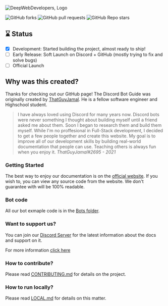 ![DeepWebDevelopers, Logo](./assets/logo.png)

![GitHub forks](https://img.shields.io/github/forks/DeepWebDevelopers/discord-bot-guide?style=social) ![GitHub pull requests](https://img.shields.io/github/issues-pr/DeepWebDevelopers/discord-bot-guide) ![GitHub Repo stars](https://img.shields.io/github/stars/DeepWebDevelopers/discord-bot-guide?style=social)

## ⌛ Status
- [x] Development: Started building the project, almost ready to ship!
- [ ] Early Release: Soft Launch on Discord + GitHub (mostly trying to fix and solve bugs)
- [ ] Official Launch

## Why was this created?

Thanks for checking out our GitHub page! The Discord Bot Guide was originally created by [ThatGuyJamal](https://github.com/ThatGuyJamal). He is a fellow software engineer and Highschool student. 

> I have always loved using Discord for many years now. Discord bots were never something I thought about building myself until a friend asked me about them. Soon I began to research them and build them myself. While I'm no proffesional in Full-Stack development, I decided to get a few people together and create this website. My goal is to improve all of our development skills by building real-world documentation that people can use. Teaching others is always fun when you enjoy it. _ThatGuyJamal#2695 - 2021_

### Getting Started

The best way to enjoy our documentation is on the [official website](https://github.com/DeepWebDevelopers/discord-bot-guide). If you wish to, you can view any source code from the website. We don't guarantee with will be 100% readable.

### Bot code 

All our bot exmaple code is in the [Bots folder](./source/bots/).

### Want to support us?

You can join our [Discord Server](https://discord.com/invite/NbqBQbaejS) for the latest information about the docs and support on it.

For more information [click here](./docs/../source/docs/home/doc2.md)

### How to contribute?

Please read [CONTRIBUTING.md](./assets/docs/CONTRIBUTING.md) for details on the project.

### How to run locally?

Please read [LOCAL.md](./assets/docs/Local_support.md) for details on this matter.


